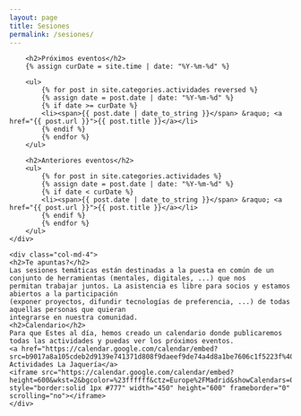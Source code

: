 ```yaml
---
layout: page
title: Sesiones
permalink: /sesiones/
---
```


<div class="row">
    <div class="col-md-8">

        <h2>Próximos eventos</h2>
        {% assign curDate = site.time | date: "%Y-%m-%d" %}

        <ul>
            {% for post in site.categories.actividades reversed %}
            {% assign date = post.date | date: "%Y-%m-%d" %}
            {% if date >= curDate %}
            <li><span>{{ post.date | date_to_string }}</span> &raquo; <a href="{{ post.url }}">{{ post.title }}</a></li>
            {% endif %}
            {% endfor %}
        </ul>

        <h2>Anteriores eventos</h2>
        <ul>
            {% for post in site.categories.actividades %}
            {% assign date = post.date | date: "%Y-%m-%d" %}
            {% if date < curDate %}
            <li><span>{{ post.date | date_to_string }}</span> &raquo; <a href="{{ post.url }}">{{ post.title }}</a></li>
            {% endif %}
            {% endfor %}
        </ul>
    </div>

    <div class="col-md-4">
	<h2>Te apuntas?</h2>
	Las sesiones temáticas están destinadas a la puesta en común de un conjunto de herramientas (mentales, digitales, ...) que nos 
	permitan trabajar juntos. La asistencia es libre para socios y estamos abiertos a la participación 
	(exponer proyectos, difundir tecnologías de preferencia, ...) de todas aquellas personas que quieran
	integrarse en nuestra comunidad.
    <h2>Calendario</h2>
    Para que Estes al día, hemos creado un calendario donde publicaremos todas las actividades y puedas ver los próximos eventos.
    <a href="https://calendar.google.com/calendar/embed?src=b9017a8a105cdeb2d9139e741371d808f9daeef9de74a4d8a1be7606c1f5223f%40group.calendar.google.com&ctz=Europe%2FMadrid">Calendario Actividades La Jaquería</a>
    <iframe src="https://calendar.google.com/calendar/embed?height=600&wkst=2&bgcolor=%23ffffff&ctz=Europe%2FMadrid&showCalendars=0&mode=AGENDA&showTabs=0&showPrint=0&title=Actividades%20La%20Jaquer%C3%ADa&src=YjkwMTdhOGExMDVjZGViMmQ5MTM5ZTc0MTM3MWQ4MDhmOWRhZWVmOWRlNzRhNGQ4YTFiZTc2MDZjMWY1MjIzZkBncm91cC5jYWxlbmRhci5nb29nbGUuY29t&color=%23D81B60" style="border:solid 1px #777" width="450" height="600" frameborder="0" scrolling="no"></iframe>
    </div>

</div>
